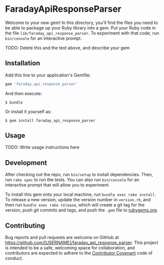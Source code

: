 # FaradayApiResponseParser

Welcome to your new gem! In this directory, you'll find the files you need to be able to package up your Ruby library into a gem. Put your Ruby code in the file `lib/faraday_api_response_parser`. To experiment with that code, run `bin/console` for an interactive prompt.

TODO: Delete this and the text above, and describe your gem

## Installation

Add this line to your application's Gemfile:

```ruby
gem 'faraday_api_response_parser'
```

And then execute:

    $ bundle

Or install it yourself as:

    $ gem install faraday_api_response_parser

## Usage

TODO: Write usage instructions here

## Development

After checking out the repo, run `bin/setup` to install dependencies. Then, run `rake spec` to run the tests. You can also run `bin/console` for an interactive prompt that will allow you to experiment.

To install this gem onto your local machine, run `bundle exec rake install`. To release a new version, update the version number in `version.rb`, and then run `bundle exec rake release`, which will create a git tag for the version, push git commits and tags, and push the `.gem` file to [rubygems.org](https://rubygems.org).

## Contributing

Bug reports and pull requests are welcome on GitHub at https://github.com/[USERNAME]/faraday_api_response_parser. This project is intended to be a safe, welcoming space for collaboration, and contributors are expected to adhere to the [Contributor Covenant](contributor-covenant.org) code of conduct.

